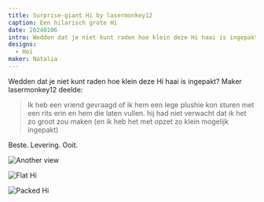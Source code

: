 ```yaml
---
title: Surprise-giant Hi by lasermonkey12
caption: Een hilarisch grote Hi
date: 20240106
intro: Wedden dat je niet kunt raden hoe klein deze Hi haai is ingepakt?
designs:
  - Hoi
maker: Natalia
---
```


Wedden dat je niet kunt raden hoe klein deze Hi haai is ingepakt? Maker lasermonkey12 deelde:

> Ik heb een vriend gevraagd of ik hem een lege plushie kon sturen met een rits erin en hem die laten vullen.  hij had niet verwacht dat ik het zo groot zou maken (en ik heb het met opzet zo klein mogelijk ingepakt)

Beste. Levering. Ooit.

![Another view](https://imagedelivery.net/ouSuR9yY1bHt-fuAokSA5Q/showcase-surprise-giant-hi-by-lasermonkey12-1/public "Another view")

![Flat Hi](https://imagedelivery.net/ouSuR9yY1bHt-fuAokSA5Q/showcase-surprise-giant-hi-by-lasermonkey12-2/public "Flat Hi")

![Packed Hi](https://imagedelivery.net/ouSuR9yY1bHt-fuAokSA5Q/showcase-surprise-giant-hi-by-lasermonkey12-3/public "Packed Hi")
